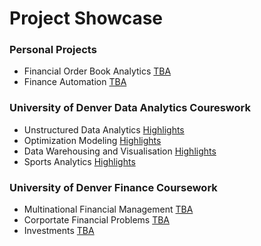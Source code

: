# Project Showcase

### Personal Projects
- Financial Order Book Analytics [TBA](TBA)
- Finance Automation [TBA](TBA)


### University of Denver Data Analytics Coureswork
- Unstructured Data Analytics [Highlights](https://github.com/EvanElzenberger/UnstructuredDataAnalytics/blob/main/README.md)
- Optimization Modeling [Highlights](https://github.com/EvanElzenberger/OptimizationModeling)
- Data Warehousing and Visualisation [Highlights](https://github.com/EvanElzenberger/DataWarehousing)
- Sports Analytics [Highlights](https://github.com/EvanElzenberger/SportsAnalytics)


### University of Denver Finance Coursework 
- Multinational Financial Management [TBA](TBA)
- Corportate Financial Problems [TBA](TBA)
- Investments [TBA](TBA)
